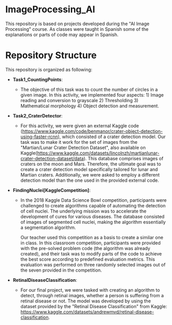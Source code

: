 # ImageProcessing_AI
This repository is based on projects developed during the "AI Image Processing" course. As classes were taught in Spanish some of the explanations or parts of code may appear in Spanish.

# Repository Structure
This repository is organized as following:
- **Task1_CountingPoints**:
  - The objective of this task was to count the number of circles in a given image. In this activity, we implemented four aspects: 1) Image reading and conversion to grayscale 2) Thresholding 3) Mathematical 
   morphology 4) Object detection and measurement.

- **Task2_CraterDetector**:
  - For this activity, we were given an external Kaggle code (https://www.kaggle.com/code/benmanor/crater-object-detection-using-faster-rcnn), which consisted of a crater detection model. Our task was to make it work for the set of images from the "Martian/Lunar Crater Detection Dataset", also available on Kaggle(https://www.kaggle.com/datasets/lincolnzh/martianlunar-crater-detection-dataset/data). This database comprises images of craters on the moon and Mars. Therefore, the ultimate goal was to create a crater detection model specifically tailored for lunar and Martian craters. Additionally, we were asked to employ a different detection model than the one used in the provided external code.
    
- **FindingNuclei[KaggleCompetition]**:
  - In the 2018 Kaggle Data Science Bowl competition, participants were challenged to create algorithms capable of automating the detection of cell nuclei. The underlying mission was to accelerate the development 
    of cures for various diseases. The database consisted of images of segmented cell nuclei, making the algorithm essentially a segmentation algorithm.

    Our teacher used this competition as a basis to create a similar one in class. In this classroom competition, participants were provided with the pre-solved problem code (the algorithm was already created), and 
    their task was to modify parts of the code to achieve the best score according to predefined evaluation metrics. This evaluation was performed on three randomly selected images out of the seven provided in the 
    competition.
    
- **RetinalDiseaseClassification**:
  - For our final project, we were tasked with creating an algorithm to detect, through retinal images, whether a person is suffering from a retinal disease or not. The model was developed by using the dataset provided by the "Retinal Disease Classification" from Kaggle: https://www.kaggle.com/datasets/andrewmvd/retinal-disease-classification. 

